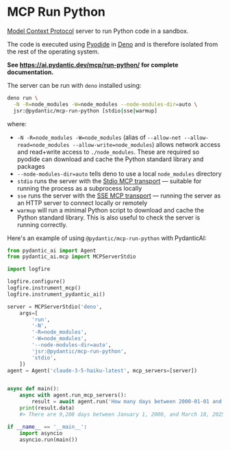 # MCP Run Python

[Model Context Protocol](https://modelcontextprotocol.io/) server to run Python code in a sandbox.

The code is executed using [Pyodide](https://pyodide.org) in [Deno](https://deno.com/) and is therefore isolated from
the rest of the operating system.

**See <https://ai.pydantic.dev/mcp/run-python/> for complete documentation.**

The server can be run with `deno` installed using:

```bash
deno run \
  -N -R=node_modules -W=node_modules --node-modules-dir=auto \
  jsr:@pydantic/mcp-run-python [stdio|sse|warmup]
```

where:

- `-N -R=node_modules -W=node_modules` (alias of `--allow-net --allow-read=node_modules --allow-write=node_modules`)
  allows network access and read+write access to `./node_modules`. These are required so pyodide can download and cache
  the Python standard library and packages
- `--node-modules-dir=auto` tells deno to use a local `node_modules` directory
- `stdio` runs the server with the
  [Stdio MCP transport](https://spec.modelcontextprotocol.io/specification/2024-11-05/basic/transports/#stdio) —
  suitable for running the process as a subprocess locally
- `sse` runs the server with the
  [SSE MCP transport](https://spec.modelcontextprotocol.io/specification/2024-11-05/basic/transports/#http-with-sse) —
  running the server as an HTTP server to connect locally or remotely
- `warmup` will run a minimal Python script to download and cache the Python standard library. This is also useful to
  check the server is running correctly.

Here's an example of using `@pydantic/mcp-run-python` with PydanticAI:

```python
from pydantic_ai import Agent
from pydantic_ai.mcp import MCPServerStdio

import logfire

logfire.configure()
logfire.instrument_mcp()
logfire.instrument_pydantic_ai()

server = MCPServerStdio('deno',
    args=[
        'run',
        '-N',
        '-R=node_modules',
        '-W=node_modules',
        '--node-modules-dir=auto',
        'jsr:@pydantic/mcp-run-python',
        'stdio',
    ])
agent = Agent('claude-3-5-haiku-latest', mcp_servers=[server])


async def main():
    async with agent.run_mcp_servers():
        result = await agent.run('How many days between 2000-01-01 and 2025-03-18?')
    print(result.data)
    #> There are 9,208 days between January 1, 2000, and March 18, 2025.w

if __name__ == '__main__':
    import asyncio
    asyncio.run(main())
```
